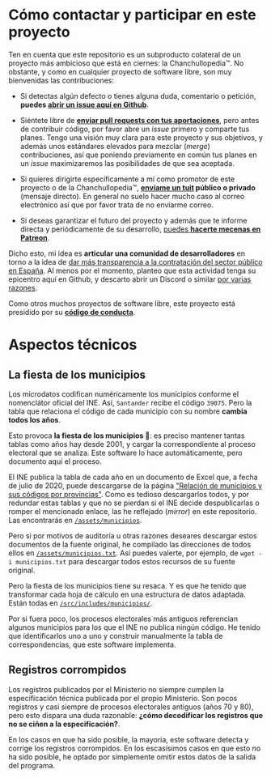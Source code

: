 # Cómo contactar y participar en este proyecto

Ten en cuenta que este repositorio es un subproducto colateral de un proyecto más ambicioso que está en ciernes: la Chanchullopedia™. No obstante, y como en cualquier proyecto de software libre, son muy bienvenidas las contribuciones:

- Si detectas algún defecto o tienes alguna duda, comentario o petición, **puedes [abrir un issue aquí en Github](https://github.com/jaimeobregon/infoelectoral/issues)**.

- Siéntete libre de **[enviar pull requests con tus aportaciones](https://github.com/jaimeobregon/infoelectoral/pulls)**, pero antes de contribuir código, por favor abre un *issue* primero y comparte tus planes. Tengo una visión muy clara para este proyecto y sus objetivos, y además unos estándares elevados para mezclar (*merge*) contribuciones, así que poniendo previamente en común tus planes en un *issue* maximizaremos las posibilidades de que sea aceptada.

- Si quieres dirigirte específicamente a mí como promotor de este proyecto o de la Chanchullopedia™, **[envíame un tuit](https://twitter.com/JaimeObregon) público o privado** (mensaje directo). En general no suelo hacer mucho caso al correo electrónico así que por favor trata de no enviarme correo.

- Si deseas garantizar el futuro del proyecto y además que te informe directa y periódicamente de su desarrollo, [puedes **hacerte mecenas en Patreon**](https://www.patreon.com/jaime_gomez_obregon).

Dicho esto, mi idea es **articular una comunidad de desarrolladores** en torno a la idea de [dar más transparencia a la contratación del sector público en España](https://twitter.com/JaimeObregon/status/1284444424634871808). Al menos por el momento, planteo que esta actividad tenga su epicentro aquí en Github, y descarto abrir un Discord o similar [por varias razones](https://twitter.com/JaimeObregon/status/1281954005846024200).

Como otros muchos proyectos de software libre, este proyecto está presidido por su [**código de conducta**](/CODE_OF_CONDUCT.md).

# Aspectos técnicos

## La fiesta de los municipios

Los microdatos codifican numéricamente los municipios conforme el nomenclátor oficial del INE. Así, `Santander` recibe el código `39075`. Pero la tabla que relaciona el código de cada municipio con su nombre **cambia todos los años**.

Esto provoca **la fiesta de los municipios 🥳**: es preciso mantener tantas tablas como años hay desde 2001, y cargar la correspondiente al proceso electoral que se analiza. Este software lo hace automáticamente, pero documento aquí el proceso.

El INE publica la tabla de cada año en un documento de Excel que, a fecha de julio de 2020, puede descargarse de la página ["Relación de municipios y sus códigos por provincias"](https://www.ine.es/dyngs/INEbase/es/operacion.htm?c=Estadistica_C&cid=1254736177031&menu=ultiDatos&idp=1254734710990). Como es tedioso descargarlos todos, y por redundar estas tablas y que no se pierdan si el INE decide despublicarlas o romper el mencionado enlace, las he reflejado (*mirror*) en este repositorio. Las encontrarás en [`/assets/municipios`](/assets/municipios).

Pero si por motivos de auditoría u otras razones deseares descargar estos documentos de la fuente original, he compilado las direcciones de todos ellos en [`/assets/municipios.txt`](/assets/municipios.txt). Así puedes valerte, por ejemplo, de `wget -i municipios.txt` para descargar todos estos recursos de su fuente original.

Pero la fiesta de los municipios tiene su resaca. Y es que he tenido que transformar cada hoja de cálculo en una estructura de datos adaptada. Están todas en [`/src/includes/municipios/`](/src/includes/municipios/).

Por si fuera poco, los procesos electorales más antiguos referencian algunos municipios para los que el INE no publica ningún código. He tenido que identificarlos uno a uno y construir manualmente la tabla de correspondencias, que este software implementa.

## Registros corrompidos

Los registros publicados por el Ministerio no siempre cumplen la especificación técnica publicada por el propio Ministerio. Son pocos registros y casi siempre de procesos electorales antiguos (años 70 y 80), pero esto dispara una duda razonable: **¿cómo decodificar los registros que no se ciñen a la especificación?**.

En los casos en que ha sido posible, la mayoría, este software detecta y corrige los registros corrompidos. En los escasísimos casos en que esto no ha sido posible, he optado por simplemente omitir estos datos de la salida del programa.
